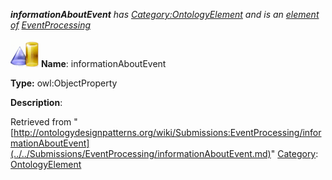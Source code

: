 ___informationAboutEvent__ has [Category:OntologyElement](../../Category/OntologyElement.md "Category:OntologyElement") and is an [element of](../../Property/ElementOf.md "Property:ElementOf") [EventProcessing](../../Submissions/EventProcessing.md "Submissions:EventProcessing")_


  




[![ObjectProperty](../../images/thumb/c/c3/ObjectProperty.gif/45px-ObjectProperty.gif)](../../Image/ObjectProperty.gif.md "ObjectProperty")
__Name__: informationAboutEvent 


__Type:__ owl:ObjectProperty 


__Description__: 





Retrieved from "[http://ontologydesignpatterns.org/wiki/Submissions:EventProcessing/informationAboutEvent](../../Submissions/EventProcessing/informationAboutEvent.md)"
 [Category](http://ontologydesignpatterns.org/wiki/Special:Categories "Special:Categories"): [OntologyElement](../../Category/OntologyElement.md "Category:OntologyElement")